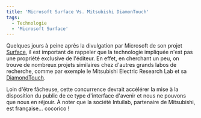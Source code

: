 ```yaml
---
title: 'Microsoft Surface Vs. Mitsubishi DiamonTouch'
tags:
  - Technologie
  - 'Microsoft Surface'
---
```


Quelques jours à peine après la divulgation par Microsoft de son projet
[Surface](http://www.microsoft.com/surface/fr-fr), il est important de rappeler
que la technologie impliquée n'est pas une propriété exclusive de l'éditeur. En
effet, en cherchant un peu, on trouve de nombreux projets similaires chez
d'autres grands labos de recherche, comme par exemple le Mitsubishi Electric
Research Lab et sa [DiamondTouch](http://en.wikipedia.org/wiki/DiamondTouch).

<!-- more -->

Loin d'être fâcheuse, cette concurrence devrait accélérer la mise à la
disposition du public de ce type d'interface d'avenir et nous ne pouvons que
nous en réjouir. À noter que la société Intuilab, partenaire de Mitsubishi, est
française… cocorico !
